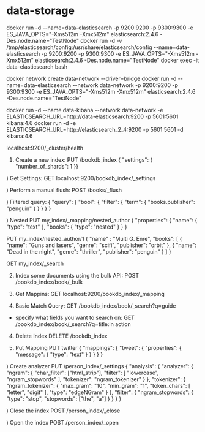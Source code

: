 # data-storage

docker run -d --name=data-elasticsearch -p 9200:9200 -p 9300:9300 -e ES_JAVA_OPTS="-Xms512m -Xmx512m" elasticsearch:2.4.6 -Des.node.name="TestNode"
docker run -d -v /tmp/elasticsearch/config:/usr/share/elasticsearch/config --name=data-elasticsearch -p 9200:9200 -p 9300:9300 -e ES_JAVA_OPTS="-Xms512m -Xmx512m" elasticsearch:2.4.6 -Des.node.name="TestNode"
docker exec -it data-elasticsearch bash

docker network create data-network --driver=bridge
docker run -d --name=data-elasticsearch --network data-network -p 9200:9200 -p 9300:9300 -e ES_JAVA_OPTS="-Xms512m -Xmx512m" elasticsearch:2.4.6 -Des.node.name="TestNode"

docker run -d --name data-kibana --network data-network -e ELASTICSEARCH_URL=http://data-elasticsearch:9200 -p 5601:5601 kibana:4.6
docker run -d -e ELASTICSEARCH_URL=http://elasticsearch_2_4:9200 -p 5601:5601 -d kibana:4.6

localhost:9200/_cluster/health

1) Create a new index:
PUT /bookdb_index
{ "settings": { "number_of_shards": 1 }}

) Get Settings:
GET localhost:9200/bookdb_index/_settings

) Perform a manual flush:
POST /books/_flush

) Filtered query:
{
  "query": {
    "bool": {
      "filter": {
        "term": {
          "books.publisher": "penguin"
        }
      }
    }
  }
}

) Nested
PUT my_index/_mapping/nested_author
{
  "properties": {
    "name": {
      "type": "text"
    },
    "books": {
      "type": "nested"
    }
  }
}

PUT my_index/nested_author/1
{
  "name" : "Multi G. Enre",
  "books": [
    {
      "name": "Guns and lasers",
      "genre": "scifi",
      "publisher": "orbit"
    },
    {
      "name": "Dead in the night",
      "genre": "thriller",
      "publisher": "penguin"
    }
  ]
}

GET my_index/_search



2) Index some documents using the bulk API:
POST /bookdb_index/book/_bulk

3) Get Mappins:
GET localhost:9200/bookdb_index/_mapping

3) Basic Match Query:
GET /bookdb_index/book/_search?q=guide

- specify what fields you want to search on:
GET /bookdb_index/book/_search?q=title:in action

4) Delete Index
DELETE /bookdb_index

5) Put Mapping
PUT twitter
{
  "mappings": {
    "tweet": {
      "properties": {
        "message": {
          "type": "text"
        }
      }
    }
  }
}

) Create analyzer
PUT /person_index/_settings
{
    "analysis": {
        "analyzer": {
            "ngram": {
                "char_filter": ["html_strip"],
                "filter": [
                    "lowercase", "ngram_stopwords"
                ],
                "tokenizer": "ngram_tokenizer"
            }
        },
        "tokenizer": {
            "ngram_tokenizer": {
                "max_gram": "10",
                "min_gram": "1",
                "token_chars": [
                    "letter",
                    "digit"
                ],
                "type": "edgeNGram"
            }
        },
        "filter": {
            "ngram_stopwords": {
                "type": "stop",
                "stopwords": ["the", "a"]
            }
        }
    }
}

) Close the index
POST /person_index/_close

) Open the index
POST /person_index/_open